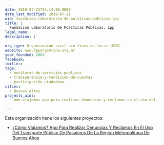 ```yaml
---
date: 2019-07-21T23:14:06.000Z
date_last_modified: 2019-07-21
uid: fundacion-laboratorio-de-politicas-publicas-lpp
title: |
  Fundación Laboratorio De Políticas Públicas, Lpp
legal_name: 
description: |
  
org_type: Organización civil sin fines de lucro (ONG)
website: www.lppargentina.org.ar
year_founded: 2003
facebook: 
twitter: 
tags:
  - monitoreo-de-servicios-publicos
  - transparencia-y-rendicion-de-cuentas
  - participación-ciudadana
cities: 
  - Buenos Aires
projects_uids:
  - omo-viajamos-app-para-realizar-denuncias-y-reclamos-en-el-uso-del-transporte-publico-de-pasajeros-de-la-region-metropolitana-de-buenos-aires

---
```


Esta organización tiene los siguientes proyectos:

- [¿Cómo Viajamos? App Para Realizar Denuncias Y Reclamos En El Uso Del Transporte Público De Pasajeros De La Región Metropolitana De Buenos Aires](/proyectos/omo-viajamos-app-para-realizar-denuncias-y-reclamos-en-el-uso-del-transporte-publico-de-pasajeros-de-la-region-metropolitana-de-buenos-aires)
